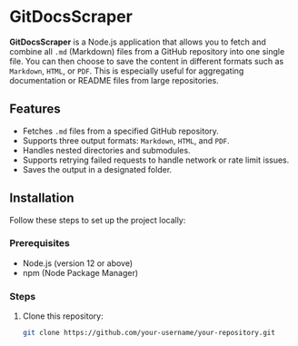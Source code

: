 # GitDocsScraper

**GitDocsScraper** is a Node.js application that allows you to fetch and combine all `.md` (Markdown) files from a GitHub repository into one single file. You can then choose to save the content in different formats such as `Markdown`, `HTML`, or `PDF`. This is especially useful for aggregating documentation or README files from large repositories.

## Features

- Fetches `.md` files from a specified GitHub repository.
- Supports three output formats: `Markdown`, `HTML`, and `PDF`.
- Handles nested directories and submodules.
- Supports retrying failed requests to handle network or rate limit issues.
- Saves the output in a designated folder.

## Installation

Follow these steps to set up the project locally:

### Prerequisites

- Node.js (version 12 or above)
- npm (Node Package Manager)

### Steps

1. Clone this repository:
   ```bash
   git clone https://github.com/your-username/your-repository.git
   ```

